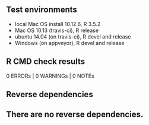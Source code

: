 ## Test environments
* local Mac OS install 10.12.6, R 3.5.2
* Mac OS 10.13 (travis-ci), R release
* ubuntu 14.04 (on travis-ci), R devel and release
* Windows (on appveyor), R devel and release

## R CMD check results
0 ERRORs | 0 WARNINGs | 0 NOTEs

## Reverse dependencies
There are no reverse dependencies.
---

